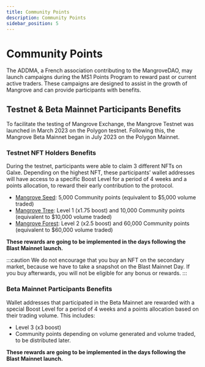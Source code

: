 ```yaml
---
title: Community Points
description: Community Points
sidebar_position: 5
---
```

# Community Points

The ADDMA, a French association contributing to the MangroveDAO, may launch campaigns during the MS1 Points Program to reward past or current active traders. These campaigns are designed to assist in the growth of Mangrove and can provide participants with benefits.

## Testnet & Beta Mainnet Participants Benefits
To facilitate the testing of Mangrove Exchange, the Mangrove Testnet was launched in March 2023 on the Polygon testnet. Following this, the Mangrove Beta Mainnet began in July 2023 on the Polygon Mainnet.

### Testnet NFT Holders Benefits

During the testnet, participants were able to claim 3 different NFTs on Galxe. Depending on the highest NFT, these participants’ wallet addresses will have access to a specific Boost Level for a period of 4 weeks and a points allocation, to reward their early contribution to the protocol.

* [Mangrove Seed](https://opensea.io/collection/mangrove-seed-nft): 5,000 Community points (equivalent to $5,000 volume traded)
* [Mangrove Tree](https://opensea.io/collection/mangrove-tree-nft): Level 1 (x1.75 boost) and 10,000 Community points (equivalent to $10,000 volume traded)
* [Mangrove Forest](https://opensea.io/collection/mangrove-forest-nft): Level 2 (x2.5 boost) and 60,000 Community points (equivalent to $60,000 volume traded)

**These rewards are going to be implemented in the days following the Blast Mainnet launch.**

:::caution
We do not encourage that you buy an NFT on the secondary market, because we have to take a snapshot on the Blast Mainnet Day. If you buy afterwards, you will not be eligible for any bonus or rewards.
:::

### Beta Mainnet Participants Benefits
Wallet addresses that participated in the Beta Mainnet are rewarded with a special Boost Level for a period of 4 weeks and a points allocation based on their trading volume. This includes:
* Level 3 (x3 boost)
* Community points depending on volume generated and volume traded, to be distributed later.

**These rewards are going to be implemented in the days following the Blast Mainnet launch.**
